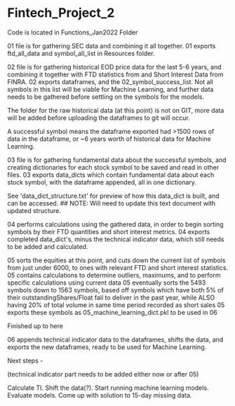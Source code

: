 # Fintech_Project_2

Code is located in Functions_Jan2022 Folder

01 file is for gathering SEC data and combining it all together. 
01 exports ftd_all_data and symbol_all_list in Resources folder. 

02 file is for gathering historical EOD price data for the last 5-6 years, and combining it together with FTD statistics from and Short Interest Data from FINRA. 
02 exports dataframes, and the 02_symbol_success_list. Not all symbols in this list will be viable for Machine Learning, and further data needs to be gathered before settling on the symbols for the models. 

The folder for the raw historical data (at this point) is not on GIT, more data will be added before uploading the dataframes to git will occur. 

A successful symbol means the dataframe exported had >1500 rows of data in the dataframe, or ~6 years worth of historical data for Machine Learning. 

03 file is for gathering fundamental data about the successful symbols, and creating dictionaries for each stock symbol to be saved and read in other files.
03 exports data_dicts which contain fundamental data about each stock symbol, with the dataframe appended, all in one dictionary. 

See 'data_dict_structure.txt' for preview of how this data_dict is built, and can be accessed.      ## NOTE: Will need to update this text document with updated structure. 

04 performs calculations using the gathered data, in order to begin sorting symbols by their FTD quantities and short interest metrics. 
04 exports completed data_dict's, minus the technical indicator data, which still needs to be added and calculated. 


05 sorts the equities at this point, and cuts down the current list of symbols from just under 6000, to ones with relevant FTD and short interest statistics. 
05 contains calculations to determine outliers, maximums, and to perform specific calculations using current data
05 eventually sorts the 5493 symbols down to 1563 symbols, based off symbols which have both 5% of their outstandingShares/Float fail to deliver in the past year, while ALSO having 20% of total volume in same time period recorded as short sales
05 exports these symbols as 05_machine_learning_dict.pkl to be used in 06


Finished up to here 


06 appends technical indicator data to the dataframes, shifts the data, and exports the new dataframes, ready to be used for Machine Learning. 

Next steps - 

(technical indicator part needs to be added either now or after 05)

Calculate TI. Shift the data(?). Start running machine learning models. Evaluate models. Come up with solution to 15-day missing data. 
